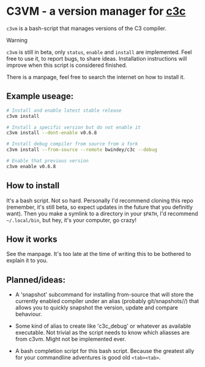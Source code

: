 # C3VM - a version manager for [c3c](https://github.com/c3lang/c3c)

`c3vm` is a bash-script that manages versions of the C3 compiler.

> [!WARNING]
> `c3vm` is still in beta, only `status`, `enable` and `install` are implemented.
> Feel free to use it, to report bugs, to share ideas.
> Installation instructions will improve when this script is considered finished.

There is a manpage, feel free to search the internet on how to install it.

## Example useage:
```sh
# Install and enable latest stable release
c3vm install

# Install a specific version but do not enable it
c3vm install --dont-enable v0.6.8

# Install debug compiler from source from a fork
c3vm install --from-source --remote bwindey/c3c --debug

# Enable that previous version
c3vm enable v0.6.8
```


## How to install
It's a bash script. Not so hard.
Personally I'd recommend cloning this repo (remember, it's still beta, so expect
updates in the future that you definitly want). Then you make a symlink to
a directory in your `$PATH`, I'd recommend `~/.local/bin`, but hey, it's your
computer, go crazy!


## How it works
See the manpage. It's too late at the time of writing this to be bothered to
explain it to you.


## Planned/ideas:
- A 'snapshot' subcommand for installing from-source that will store the
    currently enabled compiler under an alias (probably git/snapshots/<alias>/)
    that allows you to quickly snapshot the version, update and compare
    behaviour.

- Some kind of alias to create like 'c3c_debug' or whatever as available
    executable. Not trivial as the script needs to know which aliasses
    are from c3vm. Might not be implemented ever.

- A bash completion script for this bash script. Because the greatest ally
    for your commandline adventures is good old `<tab><tab>`.
